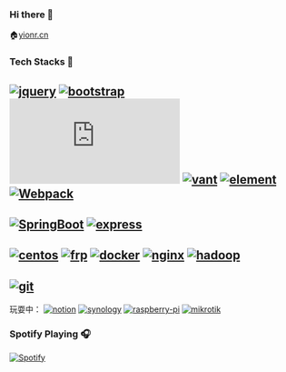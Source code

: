 ### Hi there 👋
🏠[yionr.cn](https://yionr.cn)

### Tech Stacks 🐾
[![jquery](https://img.shields.io/badge/jquery-0769ad?style=flat-square&logo=jquery)]()
[![bootstrap](https://img.shields.io/badge/bootstrap-ffe484?style=flat-square&logo=bootstrap)]()
[![Vue.js](https://img.shields.io/badge/Vue.js(2|3)-85E4FF?style=flat-square&logo=vue.js)]()
[![vant](https://img.shields.io/badge/vant-001938?style=flat-square)]()
[![element](https://img.shields.io/badge/element-409eff?style=flat-square)]()
[![Webpack](https://img.shields.io/badge/Webpack-FFE9AB?style=flat-square&logo=webpack)]()
---
[![SpringBoot](https://img.shields.io/badge/springBoot-FF4340?style=flat-square&logo=SpringBoot)]()
[![express](https://img.shields.io/badge/express-FF996E?style=flat-square&logo=express)]()
---
[![centos](https://img.shields.io/badge/centos-0099FF?style=flat-square&logo=centos)]()
[![frp](https://img.shields.io/badge/frp-CCFFA6?style=flat-square)]()
[![docker](https://img.shields.io/badge/docker-FFF7AB?style=flat-square&logo=docker)]()
[![nginx](https://img.shields.io/badge/nginx-A8FFEE?style=flat-square&logo=nginx)]()
[![hadoop](https://img.shields.io/badge/hadoop-FFE0D4?style=flat-square&logo=Apache-Hadoop)]()
---
[![git](https://img.shields.io/badge/git-8C98FF?style=flat-square&logo=git)]()
---
玩耍中：
[![notion](https://img.shields.io/badge/notion-57CDFF?style=flat-square&logo=notion)]()
[![synology](https://img.shields.io/badge/synology-FFEA00?style=flat-square&logo=synology)]()
[![raspberry-pi](https://img.shields.io/badge/raspberry_pi-FFCD7D?style=flat-square&logo=raspberry-pi)]()
[![mikrotik](https://img.shields.io/badge/mikrotik-0F0FFF?style=flat-square)]()

### Spotify Playing 🎧

[![Spotify](https://novatorem-yionr.vercel.app/api/spotify)](https://open.spotify.com/user/yionr)
